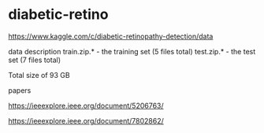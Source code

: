# diabetic-retino


https://www.kaggle.com/c/diabetic-retinopathy-detection/data 

data description 
train.zip.* - the training set (5 files total)
test.zip.* - the test set (7 files total)


Total size of 93 GB


papers

https://ieeexplore.ieee.org/document/5206763/

https://ieeexplore.ieee.org/document/7802862/

